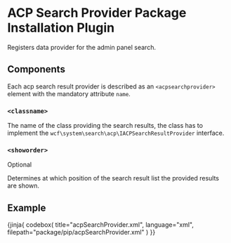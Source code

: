 # ACP Search Provider Package Installation Plugin

Registers data provider for the admin panel search.

## Components

Each acp search result provider is described as an `<acpsearchprovider>` element with the mandatory attribute `name`.

### `<classname>`

The name of the class providing the search results,
the class has to implement the `wcf\system\search\acp\IACPSearchResultProvider` interface.

### `<showorder>`

<span class="label label-info">Optional</span>

Determines at which position of the search result list the provided results are shown.

## Example

{jinja{ codebox(
  title="acpSearchProvider.xml",
  language="xml",
  filepath="package/pip/acpSearchProvider.xml"
) }}
